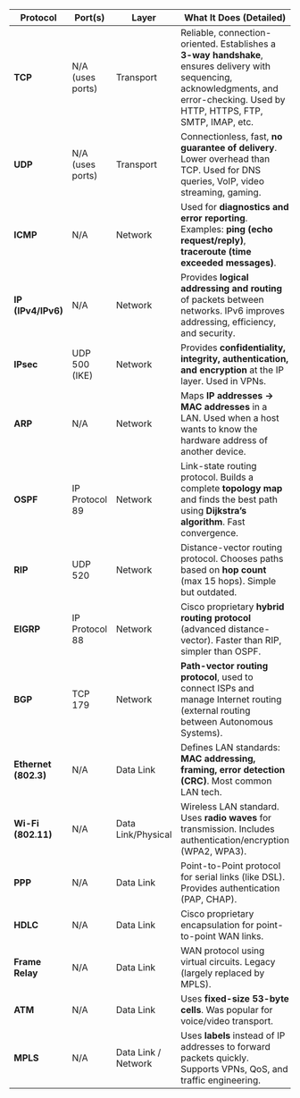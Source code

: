 | **Protocol**         | **Port(s)**      | **Layer**           | **What It Does (Detailed)**                                                                                                                                                         |
| -------------------- | ---------------- | ------------------- | ----------------------------------------------------------------------------------------------------------------------------------------------------------------------------------- |
| **TCP**              | N/A (uses ports) | Transport           | Reliable, connection-oriented. Establishes a **3-way handshake**, ensures delivery with sequencing, acknowledgments, and error-checking. Used by HTTP, HTTPS, FTP, SMTP, IMAP, etc. |
| **UDP**              | N/A (uses ports) | Transport           | Connectionless, fast, **no guarantee of delivery**. Lower overhead than TCP. Used for DNS queries, VoIP, video streaming, gaming.                                                   |
| **ICMP**             | N/A              | Network             | Used for **diagnostics and error reporting**. Examples: **ping (echo request/reply)**, **traceroute (time exceeded messages)**.                                                     |
| **IP (IPv4/IPv6)**   | N/A              | Network             | Provides **logical addressing and routing** of packets between networks. IPv6 improves addressing, efficiency, and security.                                                        |
| **IPsec**            | UDP 500 (IKE)    | Network             | Provides **confidentiality, integrity, authentication, and encryption** at the IP layer. Used in VPNs.                                                                              |
| **ARP**              | N/A              | Network             | Maps **IP addresses → MAC addresses** in a LAN. Used when a host wants to know the hardware address of another device.                                                              |
| **OSPF**             | IP Protocol 89   | Network             | Link-state routing protocol. Builds a complete **topology map** and finds the best path using **Dijkstra’s algorithm**. Fast convergence.                                           |
| **RIP**              | UDP 520          | Network             | Distance-vector routing protocol. Chooses paths based on **hop count** (max 15 hops). Simple but outdated.                                                                          |
| **EIGRP**            | IP Protocol 88   | Network             | Cisco proprietary **hybrid routing protocol** (advanced distance-vector). Faster than RIP, simpler than OSPF.                                                                       |
| **BGP**              | TCP 179          | Network             | **Path-vector routing protocol**, used to connect ISPs and manage Internet routing (external routing between Autonomous Systems).                                                   |
| **Ethernet (802.3)** | N/A              | Data Link           | Defines LAN standards: **MAC addressing, framing, error detection (CRC)**. Most common LAN tech.                                                                                    |
| **Wi-Fi (802.11)**   | N/A              | Data Link/Physical  | Wireless LAN standard. Uses **radio waves** for transmission. Includes authentication/encryption (WPA2, WPA3).                                                                      |
| **PPP**              | N/A              | Data Link           | Point-to-Point protocol for serial links (like DSL). Provides authentication (PAP, CHAP).                                                                                           |
| **HDLC**             | N/A              | Data Link           | Cisco proprietary encapsulation for point-to-point WAN links.                                                                                                                       |
| **Frame Relay**      | N/A              | Data Link           | WAN protocol using virtual circuits. Legacy (largely replaced by MPLS).                                                                                                             |
| **ATM**              | N/A              | Data Link           | Uses **fixed-size 53-byte cells**. Was popular for voice/video transport.                                                                                                           |
| **MPLS**             | N/A              | Data Link / Network | Uses **labels** instead of IP addresses to forward packets quickly. Supports VPNs, QoS, and traffic engineering.                                                                    |

